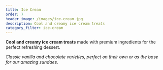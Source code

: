 ```yaml
---
title: Ice Cream
order: 7
header_image: /images/ice-cream.jpg
description: Cool and creamy ice cream treats
category_filter: ice-cream
---
```


**Cool and creamy ice cream treats** made with premium ingredients for the perfect refreshing dessert.

*Classic vanilla and chocolate varieties, perfect on their own or as the base for our amazing sundaes.*